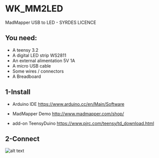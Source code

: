 # WK_MM2LED
MadMapper USB to LED - SYRDES LICENCE

## You need: 
- A teensy 3.2
- A digital LED strip WS2811
- An external alimentation 5V 1A
- A micro USB cable
- Some wires / connectors
- A Breadboard

## 1-Install

- Arduino IDE 
  https://www.arduino.cc/en/Main/Software

- MadMapper Demo
  http://www.madmapper.com/shop/

- add-on TeensyDuino
  https://www.pjrc.com/teensy/td_download.html


## 2-Connect
![alt text](WK_MM2LED/connect.jpeg "Arduino connection")

